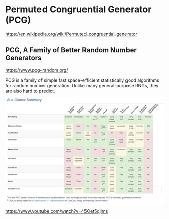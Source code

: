 

# Permuted Congruential Generator (PCG)
https://en.wikipedia.org/wiki/Permuted_congruential_generator


## PCG, A Family of Better Random Number Generators
https://www.pcg-random.org/

PCG is a family of simple fast space-efficient statistically good algorithms for random number generation. Unlike many general-purpose RNGs, they are also hard to predict.

![RNG Methods](image.png)

https://www.youtube.com/watch?v=45Oet5qjlms



